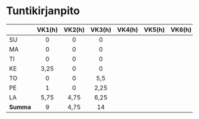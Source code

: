 # Tuntikirjanpito

|         | VK1(h)| VK2(h)| VK3(h) | VK4(h)| VK5(h)| VK6(h)| **Summa** |
|---------|:-----:|:-----:|:------:|:-----:|:-----:|:-----:|:---------:|
| SU      |  0    |  0    |  0     |       |       |       |           |
| MA      |  0    |  0    |  0     |       |       |       |           |
| TI      |  0    |  0    |  0     |       |       |       |           |
| KE      |  3,25 |  0    |  0     |       |       |       |           |
| TO      |  0    |  0    |  5,5   |       |       |       |           |
| PE      |  1    |  0    |  2,25  |       |       |       |           |
| LA      |  5,75 |  4,75 |  6,25  |       |       |       |           |
|**Summa**|  9    |  4,75 |  14    |       |       |       |           |
